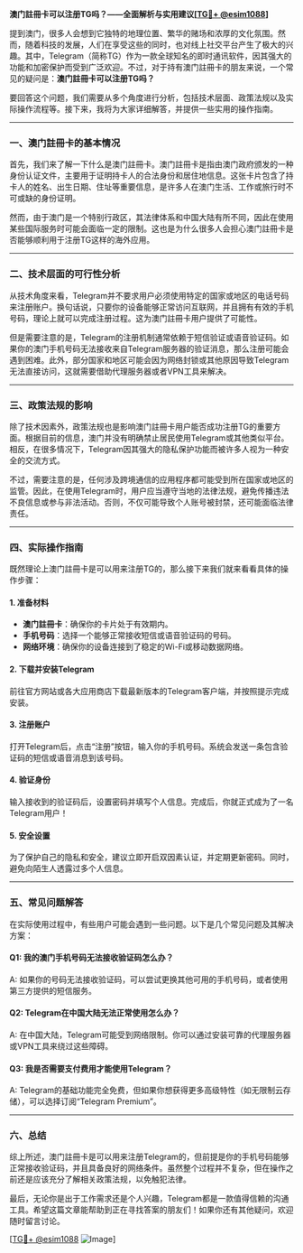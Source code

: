 **澳门註冊卡可以注册TG吗？——全面解析与实用建议[[TG💪+ @esim1088](https://t.me/s/esim1088)]**

提到澳门，很多人会想到它独特的地理位置、繁华的赌场和浓厚的文化氛围。然而，随着科技的发展，人们在享受这些的同时，也对线上社交平台产生了极大的兴趣。其中，Telegram（简称TG）作为一款全球知名的即时通讯软件，因其强大的功能和加密保护而受到广泛欢迎。不过，对于持有澳门註冊卡的朋友来说，一个常见的疑问是：**澳门註冊卡可以注册TG吗？**

要回答这个问题，我们需要从多个角度进行分析，包括技术层面、政策法规以及实际操作流程等。接下来，我将为大家详细解答，并提供一些实用的操作指南。

---

### 一、澳门註冊卡的基本情况

首先，我们来了解一下什么是澳门註冊卡。澳门註冊卡是指由澳门政府颁发的一种身份认证文件，主要用于证明持卡人的合法身份和居住地信息。这张卡片包含了持卡人的姓名、出生日期、住址等重要信息，是许多人在澳门生活、工作或旅行时不可或缺的身份证明。

然而，由于澳门是一个特别行政区，其法律体系和中国大陆有所不同，因此在使用某些国际服务时可能会面临一定的限制。这也是为什么很多人会担心澳门註冊卡是否能够顺利用于注册TG这样的海外应用。

---

### 二、技术层面的可行性分析

从技术角度来看，Telegram并不要求用户必须使用特定的国家或地区的电话号码来注册账户。换句话说，只要你的设备能够正常访问互联网，并且拥有有效的手机号码，理论上就可以完成注册过程。这为澳门註冊卡用户提供了可能性。

但是需要注意的是，Telegram的注册机制通常依赖于短信验证或语音验证码。如果你的澳门手机号码无法接收来自Telegram服务器的验证消息，那么注册可能会遇到困难。此外，部分国家和地区可能会因为网络封锁或其他原因导致Telegram无法直接访问，这就需要借助代理服务器或者VPN工具来解决。

---

### 三、政策法规的影响

除了技术因素外，政策法规也是影响澳门註冊卡用户能否成功注册TG的重要方面。根据目前的信息，澳门并没有明确禁止居民使用Telegram或其他类似平台。相反，在很多情况下，Telegram因其强大的隐私保护功能而被许多人视为一种安全的交流方式。

不过，需要注意的是，任何涉及跨境通信的应用程序都可能受到所在国家或地区的监管。因此，在使用Telegram时，用户应当遵守当地的法律法规，避免传播违法不良信息或参与非法活动。否则，不仅可能导致个人账号被封禁，还可能面临法律责任。

---

### 四、实际操作指南

既然理论上澳门註冊卡是可以用来注册TG的，那么接下来我们就来看看具体的操作步骤：

#### 1. 准备材料
- **澳门註冊卡**：确保你的卡片处于有效期内。
- **手机号码**：选择一个能够正常接收短信或语音验证码的号码。
- **网络环境**：确保你的设备连接到了稳定的Wi-Fi或移动数据网络。

#### 2. 下载并安装Telegram
前往官方网站或各大应用商店下载最新版本的Telegram客户端，并按照提示完成安装。

#### 3. 注册账户
打开Telegram后，点击“注册”按钮，输入你的手机号码。系统会发送一条包含验证码的短信或语音消息到该号码。

#### 4. 验证身份
输入接收到的验证码后，设置密码并填写个人信息。完成后，你就正式成为了一名Telegram用户！

#### 5. 安全设置
为了保护自己的隐私和安全，建议立即开启双因素认证，并定期更新密码。同时，避免向陌生人透露过多个人信息。

---

### 五、常见问题解答

在实际使用过程中，有些用户可能会遇到一些问题。以下是几个常见问题及其解决方案：

#### Q1: 我的澳门手机号码无法接收验证码怎么办？
A: 如果你的号码无法接收验证码，可以尝试更换其他可用的手机号码，或者使用第三方提供的短信服务。

#### Q2: Telegram在中国大陆无法正常使用怎么办？
A: 在中国大陆，Telegram可能受到网络限制。你可以通过安装可靠的代理服务器或VPN工具来绕过这些障碍。

#### Q3: 我是否需要支付费用才能使用Telegram？
A: Telegram的基础功能完全免费，但如果你想获得更多高级特性（如无限制云存储），可以选择订阅“Telegram Premium”。

---

### 六、总结

综上所述，澳门註冊卡是可以用来注册Telegram的，但前提是你的手机号码能够正常接收验证码，并且具备良好的网络条件。虽然整个过程并不复杂，但在操作之前还是应该充分了解相关政策法规，以免触犯法律。

最后，无论你是出于工作需求还是个人兴趣，Telegram都是一款值得信赖的沟通工具。希望这篇文章能帮助到正在寻找答案的朋友们！如果你还有其他疑问，欢迎随时留言讨论。

[[TG💪+ @esim1088](https://t.me/s/esim1088) ![Image](https://i.postimg.cc/4NQfJmqS/Snipaste-2025-05-13-00-14-12.png)]